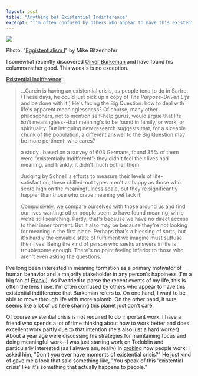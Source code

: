 ```yaml
---
layout: post
title: "Anything but Existential Indifference"
excerpt: "I'm often confused by others who appear to have this existential indifference that Burkeman refers to. On one hand, I want to be able to move through life with more aplomb. On the other hand, it sure seems like a lot of us here sharing this planet just don't care."
---
```


<img src="http://farm4.static.flickr.com/3129/2311071031_d977ff5c1c.jpg">

<p class="caption">Photo: "<a href="https://www.flickr.com/photos/92661859@N00/2311071031/">Eggistentialism I</a>" by Mike Bitzenhofer</p>

I somewhat recently discovered [Oliver Burkeman](http://twitter.com/oliverburkeman) and have found his columns rather good. This week's is no exception.

[Existential indifference](https://www.theguardian.com/lifeandstyle/2011/apr/02/change-your-life-existential-indifference):

> ...Garcin is having an existential crisis, as people tend to do in Sartre. (These days, he could just pick up a copy of _The Purpose-Driven Life_ and be done with it.) He's facing the Big Question: how to deal with life's apparent meaninglessness? Of course, many other philosophers, not to mention self-help gurus, would argue that life isn't meaningless--that meaning's to be found in family, or work, or spirituality. But intriguing new research suggests that, for a sizeable chunk of the population, a different answer to the Big Question may be more pertinent: who cares?
>
> a study...based on a survey of 603 Germans, found 35% of them were "existentially indifferent": they didn't feel their lives had meaning, and frankly, it didn't much bother them.
>
> Judging by Schnell's efforts to measure their levels of life-satisfaction, these chilled-out types aren't as happy as those who score high on the meaningfulness scale, but they're significantly happier than those who crave meaning yet lack it.
>
> Compulsively, we compare ourselves with those around us and find our lives wanting: other people seem to have found meaning, while we're still searching. Partly, that's because we have no direct access to their inner torment. But it also may be because they're not looking for meaning in the first place. Perhaps that's a blessing of sorts, but it's hardly the enviable state of fulfilment we imagine must suffuse their lives. Being the kind of person who seeks answers in life is troublesome enough. There's no point feeling inferior to those who aren't even asking the questions.

I've long been interested in meaning formation as a primary motivator of human behavior and a majority stakeholder in any person's happiness (I'm a big fan of [Frankl](http://en.wikipedia.org/wiki/Man's_Search_for_Meaning)). As I've tried to parse the recent events of my life, this is often the lens I use. I'm often confused by others who appear to have this existential indifference that Burkeman refers to. On one hand, I want to be able to move through life with more aplomb. On the other hand, it sure seems like a lot of us here sharing this planet just don't care.

Of course existential crisis is not required to do important work. I have a friend who spends a lot of time thinking about how to work better and does excellent work partly due to that intention (he's also just a hard worker). About a year age were discussing his strategies for maintaining focus and doing meaningful work--I was just starting work on Todoblin and particularly interested (as I always am, really) in [groking](http://en.wikipedia.org/wiki/Grok) how people work. I asked him, "Don't you ever have moments of existential crisis?" He just kind of gave me a look that said something like, "You speak of this 'existential crisis' like it's something that actually happens to people."
